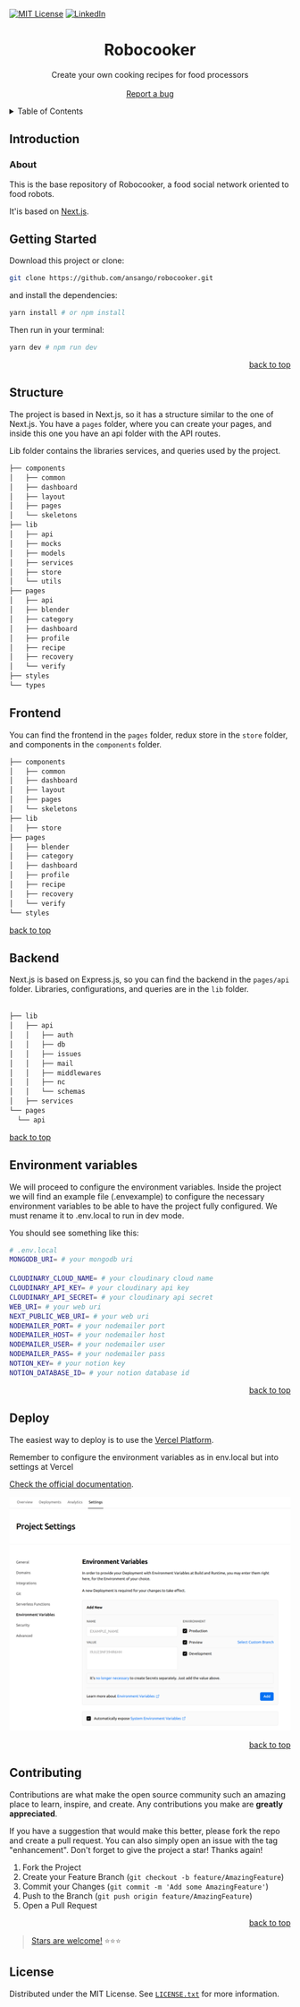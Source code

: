 [![MIT License][license-shield]][license-url]
[![LinkedIn][linkedin-shield]][linkedin-url]

<div align="center"> 
  <h1 align="center">Robocooker</h1>

  <p align="center">
   Create your own cooking recipes for food processors
    <br />
    <br />
    <a href="https://github.com/ansango/robocooker/issues">Report a bug</a>
  </p>
</div>

<div id="top"></div>

<details>
  <summary>Table of Contents</summary>
  <ol>
    <li><a href="#about">Introduction</a></li>
    <li><a href="#getting-started">Getting Started</a></li>
    <li><a href="sctructure">Structure</a></li>
    <li><a href="#frontend">Frontend</a></li>
    <li><a href="#backend">Backend</a></li>
    <li><a href="#environment-variables">Environment variables</a></li>
    <li><a href="#deploy">Deploy</a></li>
    <li><a href="#contributing">Contributing</a></li>
  </ol>
</details>

## Introduction

### About

This is the base repository of Robocooker, a food social network oriented to food robots.

It'is based on [Next.js](https://nextjs.org/).

## Getting Started

Download this project or clone:

```bash
git clone https://github.com/ansango/robocooker.git
```

and install the dependencies:

```bash
yarn install # or npm install
```

Then run in your terminal:

```bash
yarn dev # npm run dev
```

<p align="right"><a href="#top">back to top</a></p>

## Structure

The project is based in Next.js, so it has a structure similar to the one of Next.js. You have a `pages` folder, where you can create your pages, and inside this one you have an api folder with the API routes.

Lib folder contains the libraries services, and queries used by the project.

```bash
├── components
│   ├── common
│   ├── dashboard
│   ├── layout
│   ├── pages
│   └── skeletons
├── lib
│   ├── api
│   ├── mocks
│   ├── models
│   ├── services
│   ├── store
│   └── utils
├── pages
│   ├── api
│   ├── blender
│   ├── category
│   ├── dashboard
│   ├── profile
│   ├── recipe
│   ├── recovery
│   └── verify
├── styles
└── types
```

## Frontend

You can find the frontend in the `pages` folder, redux store in the `store` folder, and components in the `components` folder.

```bash
├── components
│   ├── common
│   ├── dashboard
│   ├── layout
│   ├── pages
│   └── skeletons
├── lib
│   ├── store
├── pages
│   ├── blender
│   ├── category
│   ├── dashboard
│   ├── profile
│   ├── recipe
│   ├── recovery
│   └── verify
└── styles
```

<p> <a href="#top">back to top</a></p>

## Backend

Next.js is based on Express.js, so you can find the backend in the `pages/api` folder. Libraries, configurations, and queries are in the `lib` folder.

```bash

├── lib
│   ├── api
│   │   ├── auth
│   │   ├── db
│   │   ├── issues
│   │   ├── mail
│   │   ├── middlewares
│   │   ├── nc
│   │   └── schemas
│   ├── services
└── pages
  └── api

```

<p> <a href="#top">back to top</a></p>

## Environment variables

We will proceed to configure the environment variables. Inside the project we will find an example file (.envexample) to configure the necessary environment variables to be able to have the project fully configured. We must rename it to .env.local to run in dev mode.

You should see something like this:

```bash
# .env.local
MONGODB_URI= # your mongodb uri

CLOUDINARY_CLOUD_NAME= # your cloudinary cloud name
CLOUDINARY_API_KEY= # your cloudinary api key
CLOUDINARY_API_SECRET= # your cloudinary api secret
WEB_URI= # your web uri
NEXT_PUBLIC_WEB_URI= # your web uri
NODEMAILER_PORT= # your nodemailer port
NODEMAILER_HOST= # your nodemailer host
NODEMAILER_USER= # your nodemailer user
NODEMAILER_PASS= # your nodemailer pass
NOTION_KEY= # your notion key
NOTION_DATABASE_ID= # your notion database id

```

<p align="right"><a href="#top">back to top</a></p>

## Deploy

The easiest way to deploy is to use the [Vercel Platform](https://vercel.com/).

Remember to configure the environment variables as in env.local but into settings at Vercel

[Check the official documentation](https://vercel.com/docs/concepts/projects/environment-variables).

<div align="center">
  <img src="Readme.png" width="650">
</div>

<p align="right"><a href="#top">back to top</a></p>

## Contributing

Contributions are what make the open source community such an amazing place to learn, inspire, and create. Any contributions you make are **greatly appreciated**.

If you have a suggestion that would make this better, please fork the repo and create a pull request. You can also simply open an issue with the tag "enhancement".
Don't forget to give the project a star! Thanks again!

1. Fork the Project
2. Create your Feature Branch (`git checkout -b feature/AmazingFeature`)
3. Commit your Changes (`git commit -m 'Add some AmazingFeature'`)
4. Push to the Branch (`git push origin feature/AmazingFeature`)
5. Open a Pull Request

<p align="right"><a href="#top">back to top</a></p>

> [Stars are welcome!](https://github.com/ansango/robocooker) ⭐⭐⭐

## License

Distributed under the MIT License. See [`LICENSE.txt`](https://github.com/ansango/robocooker/blob/main/LICENSE.txt) for more information.

<!-- MARKDOWN LINKS & IMAGES -->
<!-- https://www.markdownguide.org/basic-syntax/#reference-style-links -->

[license-shield]: https://img.shields.io/github/license/othneildrew/Best-README-Template.svg?style=for-the-badge
[license-url]: https://github.com/ansango/robocooker/blob/main/LICENSE.txt
[linkedin-shield]: https://img.shields.io/badge/-LinkedIn-black.svg?style=for-the-badge&logo=linkedin&colorB=555
[linkedin-url]: https://linkedin.com/in/ansango
